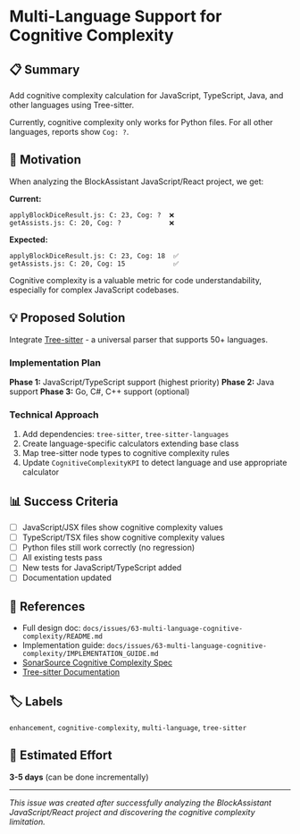 # Multi-Language Support for Cognitive Complexity

## 📋 Summary

Add cognitive complexity calculation for JavaScript, TypeScript, Java, and other languages using Tree-sitter.

Currently, cognitive complexity only works for Python files. For all other languages, reports show `Cog: ?`.

## 🎯 Motivation

When analyzing the BlockAssistant JavaScript/React project, we get:

**Current:**
```
applyBlockDiceResult.js: C: 23, Cog: ?  ❌
getAssists.js: C: 20, Cog: ?            ❌
```

**Expected:**
```
applyBlockDiceResult.js: C: 23, Cog: 18  ✅
getAssists.js: C: 20, Cog: 15            ✅
```

Cognitive complexity is a valuable metric for code understandability, especially for complex JavaScript codebases.

## 💡 Proposed Solution

Integrate [Tree-sitter](https://tree-sitter.github.io/tree-sitter/) - a universal parser that supports 50+ languages.

### Implementation Plan

**Phase 1:** JavaScript/TypeScript support (highest priority)
**Phase 2:** Java support
**Phase 3:** Go, C#, C++ support (optional)

### Technical Approach

1. Add dependencies: `tree-sitter`, `tree-sitter-languages`
2. Create language-specific calculators extending base class
3. Map tree-sitter node types to cognitive complexity rules
4. Update `CognitiveComplexityKPI` to detect language and use appropriate calculator

## 📊 Success Criteria

- [ ] JavaScript/JSX files show cognitive complexity values
- [ ] TypeScript/TSX files show cognitive complexity values
- [ ] Python files still work correctly (no regression)
- [ ] All existing tests pass
- [ ] New tests for JavaScript/TypeScript added
- [ ] Documentation updated

## 🔗 References

- Full design doc: `docs/issues/63-multi-language-cognitive-complexity/README.md`
- Implementation guide: `docs/issues/63-multi-language-cognitive-complexity/IMPLEMENTATION_GUIDE.md`
- [SonarSource Cognitive Complexity Spec](https://www.sonarsource.com/docs/CognitiveComplexity.pdf)
- [Tree-sitter Documentation](https://tree-sitter.github.io/tree-sitter/)

## 🏷️ Labels

`enhancement`, `cognitive-complexity`, `multi-language`, `tree-sitter`

## 📅 Estimated Effort

**3-5 days** (can be done incrementally)

---

*This issue was created after successfully analyzing the BlockAssistant JavaScript/React project and discovering the cognitive complexity limitation.*
